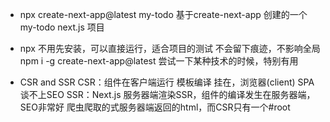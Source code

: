 - npx create-next-app@latest my-todo
    基于create-next-app 创建的一个my-todo  next.js 项目
- npx
    不用先安装，可以直接运行，适合项目的测试
    不会留下痕迹，不影响全局
    npm i -g create-next-app@latest
    尝试一下某种技术的时候，特别有用

- CSR  and  SSR
    CSR：组件在客户端运行  模板编译  挂在，浏览器(client) SPA  谈不上SEO
    SSR：Next.js  服务器端渲染SSR，组件的编译发生在服务器端，SEO非常好
    爬虫爬取的式服务器端返回的html，而CSR只有一个#root